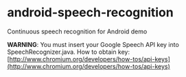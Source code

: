 android-speech-recognition
==========================

Continuous speech recognition for Android demo

**WARNING**: You must insert your Google Speech API key into SpeechRecognizer.java.
How to obtain key: [http://www.chromium.org/developers/how-tos/api-keys](http://www.chromium.org/developers/how-tos/api-keys)
